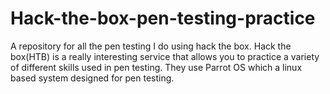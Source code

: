 # Hack-the-box-pen-testing-practice
A repository for all the pen testing I do using hack the box.
Hack the box(HTB) is a really interesting service that allows you to practice a variety of different skills used in pen testing.
They use Parrot OS which a linux based system designed for pen testing.
